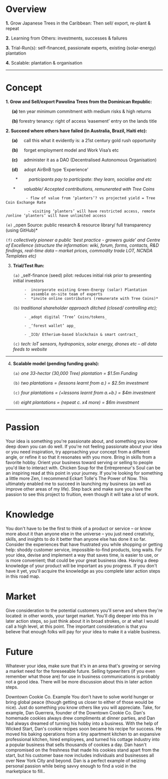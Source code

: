 
# Overview

**1.**  Grow Japanese Trees in the Caribbean:  Then sell/ export, re-plant & repeat

**2.**  Learning from Others: investments, successes & failures

**3.**  Trial-Run(s): self-financed,  passionate experts, existing (solar-energy) plantation

**4.**  Scalable: plantation & organisation

------
 
# Concept

**1. Grow and Sell/export Pawolina Trees from the Dominican Republic:**

&nbsp;&nbsp;&nbsp;&nbsp;&nbsp;**(a)** ten year minimum commitment with medium risks & high returns

&nbsp;&nbsp;&nbsp;&nbsp;&nbsp;**(b)** forestry tenancy: right of access ‘easement’ entry on the lands title
                                  
       
**2. Succeed where others have failed (in Australia, Brazil, Haiti etc):**

&nbsp;&nbsp;&nbsp;&nbsp;&nbsp;**(a)** &nbsp;&nbsp;&nbsp; call this what it evidently is: a 21st century gold rush opportunity

&nbsp;&nbsp;&nbsp;&nbsp;&nbsp;**(b)** &nbsp;&nbsp;&nbsp; forget employment model and Work Visa’s etc

&nbsp;&nbsp;&nbsp;&nbsp;&nbsp;**(c)** &nbsp;&nbsp;&nbsp; administer it as a DAO (Decentralised Autonomous Organisation)

&nbsp;&nbsp;&nbsp;&nbsp;&nbsp;**(d)** &nbsp;&nbsp;&nbsp; adopt AirBnB type ‘Experience’
   
&nbsp;&nbsp;&nbsp;&nbsp;&nbsp;&nbsp;&nbsp; *  &nbsp;&nbsp;&nbsp;&nbsp;&nbsp;&nbsp;&nbsp; _participants pay to participate: they learn, socialise and etc_

&nbsp;&nbsp;&nbsp;&nbsp;&nbsp; *  &nbsp;&nbsp;&nbsp;&nbsp;&nbsp; _valuable/ Accepted contributions, remunerated with Tree Coins_
     
             - flow of value from ‘planters’? vs projected yield = Tree Coin Exchange Rate
    
              - visiting ‘planters’ will have restricted access, remote /online ‘planters’ will have unlimited access
     
  `(e)`  _open Source: public research & resource library/  full transparency (using GitHub)*
   
  `(f)`  _collectively pioneer a public ‘best practice - growers guide’ and Centre of Excellence (structure the information: wiki, forum, forms, contacts, R&D findings, real-time data – market prices, commodity trade LOT, NCNDA Templates etc)_

3. **Trial/Test Run:**


      `(a)`  _self-finance (seed) pilot: reduces initial risk prior to presenting initial investors
   
            -  incorporate existing Green-Energy (solar) Plantation
            -  assemble on-site team of experts
            -  *invite online contributors (remunerate with Tree Coins)*
    
      `(b)`  _traditional shareholder approach ditched (closed/ controlling etc);_
   
            - _adopt digital ‘Tree’ Coins/tokens_
     
            - _‘forest wallet’ app_ 
    
            - _ICO/ Etherium-based blockchain & smart contract_

      `(c)`	 _tech: IoT sensors, hydroponics, solar energy, drones etc – all data feeds to website_
 
 ------
 
4. **Scalable model (pending funding goals):**

      `(a)`   _one 33-hector (30,000 Tree) plantation = $1.5m Funding_
   
      `(b)`	  _two plantations = (lessons learnt from a.)  = $2.5m investment_
   
      `(c)`   _four plantations = (+lessons learnt from a.+b.)  = $4m investment_
   
      `(d)`   _eight plantations = (repeat c. x4 more) = $6m investment_
 ------

# Passion
Your idea is something you're passionate about, and something you know deep down you can do well. If you're not feeling passionate about your idea or you need inspiration, try approaching your concept from a different angle, or refine it so that it resonates with you more. Bring in skills from a favorite hobby. Orient your business toward serving or selling to people you'd like to interact with. Chicken Soup for the Entrepreneur's Soul can be an inspiring read at this point in your journey. If you're looking for something a little more Zen, I recommend Eckart Tolle's The Power of Now. This ultimately enabled me to succeed in launching my business (as well as improve other areas of my life). Step back and make sure you have the passion to see this project to fruition, even though it will take a lot of work.

# Knowledge
You don't have to be the first to think of a product or service – or know more about it than anyone else in the universe – you just need creativity, skills, and insights to do it better than anyone else has done it so far. Consider the experiences that have frustrated you while shopping or getting help: shoddy customer service, impossible-to-find products, long waits. For your idea, devise and implement a way that saves time, is easier to use, or is more convenient; that could be your great business idea. Having a deep knowledge of your product will be important as you progress. If you don't have it yet, you'll acquire the knowledge as you complete later action steps in this road map.

# Market
Give consideration to the potential customers you'll serve and where they're located: in other words, your target market. You'll dig deeper into this in later action steps, so just think about it in broad strokes, or at what I would call a high level, at this point. The important consideration is that you believe that enough folks will pay for your idea to make it a viable business.

# Future
Whatever your idea, make sure that it's in an area that's growing or serving a market need for the foreseeable future. Selling typewriters (if you even remember what those are) for use in business communications is probably not a good idea. There will be more discussion about this in later action steps.
 
Downtown Cookie Co. Example
You don't have to solve world hunger or bring global peace (though getting us closer to either of those would be nice). Just do something you know others like you will appreciate. Take, for example, Dan Guerrera, founder of the Downtown Cookie Co. Dan's homemade cookies always drew compliments at dinner parties, and Dan had always dreamed of turning his hobby into a business. With the help of Wicked Start, Dan's cookie recipes soon became his recipe for success. He moved his baking operations from a tiny apartment kitchen to an expansive professional kitchen, hired employees, and turned his cottage industry into a popular business that sells thousands of cookies a day. Dan hasn't compromised on the freshness that made his cookies stand apart from the start, but his customer base now includes individuals and businesses all over New York City and beyond. Dan is a perfect example of seizing personal passion while being savvy enough to find a void in the marketplace to fill..
